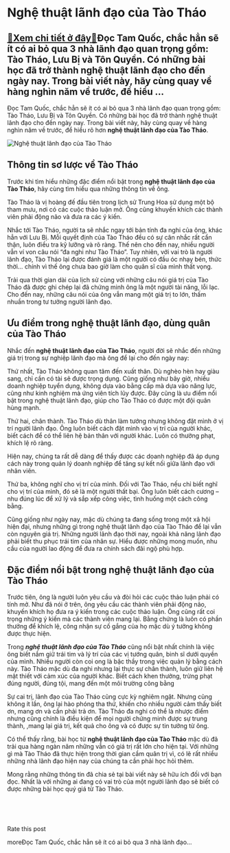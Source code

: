 Nghệ thuật lãnh đạo của Tào Tháo
================================

[:gift:Xem chi tiết ở đây:gift:](https://hddtvn.com/nghe-thuat-lanh-dao-cua-tao-thao/)Đọc Tam Quốc, chắc hẳn sẽ ít có ai bỏ qua 3 nhà lãnh đạo quan trọng gồm: Tào Tháo, Lưu Bị và Tôn Quyền. Có những bài học đã trở thành nghệ thuật lãnh đạo cho đến ngày nay. Trong bài viết này, hãy cùng quay về hàng nghìn năm về trước, để hiểu …
---------------------------------------------------------------------------------------------------------------------------------------------------------------------------------------------------------------------------------------------------

Đọc Tam Quốc, chắc hẳn sẽ ít có ai bỏ qua 3 nhà lãnh đạo quan trọng gồm: Tào Tháo, Lưu Bị và Tôn Quyền. Có những bài học đã trở thành nghệ thuật lãnh đạo cho đến ngày nay. Trong bài viết này, hãy cùng quay về hàng nghìn năm về trước, để hiểu rõ hơn **nghệ thuật lãnh đạo của Tào Tháo**.


![Nghệ thuật lãnh đạo của Tào Tháo](https://hddtvn.com/wp-content/uploads/2021/01/nhungcaunoihaycuataothao12_20191013165108.jpg)


Thông tin sơ lược về Tào Tháo
-----------------------------


Trước khi tìm hiểu những đặc điểm nổi bật trong **nghệ thuật lãnh đạo của Tào Tháo**, hãy cùng tìm hiểu qua những thông tin về ông.


Tào Tháo là vị hoàng đế đầu tiên trong lịch sử Trung Hoa sử dụng một bộ tham mưu, nơi có các cuộc thảo luận mở. Ông cũng khuyến khích các thành viên phải động não và đưa ra các ý kiến.


Nhắc tới Tào Tháo, người ta sẽ nhắc ngay tới bản tính đa nghi của ông, khác hẳn với Lưu Bị. Mỗi quyết định của Tào Tháo đều có sự cân nhắc rất cẩn thận, luôn điều tra kỹ lưỡng và rõ ràng. Thế nên cho đến nay, nhiều người vẫn ví von câu nói “đa nghi như Tào Tháo”. Tuy nhiên, với vai trò là người lãnh đạo, Tào Tháo lại được đánh giá là một người có đầu óc nhạy bén, thức thời… chính vì thế ông chưa bao giờ làm cho quân sĩ của mình thất vọng.


Trải qua thời gian dài của lịch sử cùng với những câu nói giá trị của Tào Tháo đã được ghi chép lại đã chứng minh ông là một người tài năng, lỗi lạc. Cho đến nay, những câu nói của ông vẫn mang một giá trị to lớn, thấm nhuần trong tư tưởng người lãnh đạo.


Ưu điểm trong nghệ thuật lãnh đạo, dùng quân của Tào Tháo
---------------------------------------------------------


Nhắc đến **nghệ thuật lãnh đạo của Tào Tháo**, người đời sẽ nhắc đến những giá trị trong sự nghiệp lãnh đạo mà ông để lại cho đến ngày nay:


Thứ nhất, Tào Tháo không quan tâm đến xuất thân. Dù nghèo hèn hay giàu sang, chỉ cần có tài sẽ được trọng dụng. Cũng giống như bây giờ, nhiều doanh nghiệp tuyển dụng, không dựa vào bằng cấp mà dựa vào năng lực, cũng như kinh nghiệm mà ứng viên tích lũy được. Đây cũng là ưu điểm nổi bật trong nghệ thuật lãnh đạo, giúp cho Tào Tháo có được một đội quân hùng mạnh.


Thứ hai, chân thành. Tào Tháo dù thân làm tướng nhưng không đặt mình ở vị trí người lãnh đạo. Ông luôn biết cách đặt mình vào vị trí của người khác, biết cách để có thể liên hệ bản thân với người khác. Luôn có thưởng phạt, khích lệ rõ ràng.


Hiện nay, chúng ta rất dễ dàng để thấy được các doanh nghiệp đã áp dụng cách này trong quản lý doanh nghiệp để tăng sự kết nối giữa lãnh đạo với nhân viên.


Thứ ba, không nghĩ cho vị trí của mình. Đối với Tào Tháo, nếu chỉ biết nghĩ cho vị trí của mình, đó sẽ là một người thất bại. Ông luôn biết cách cương – nhu đúng lúc để xử lý và sắp xếp công việc, tình huống một cách công bằng.


Cũng giống như ngày nay, mặc dù chúng ta đang sống trong một xã hội hiện đại, nhưng những gì trong nghệ thuật lãnh đạo của Tào Tháo để lại vẫn còn nguyên giá trị. Những người lãnh đạo thời nay, ngoài khả năng lãnh đạo phải biết thu phục trái tim của nhân sự. Hiểu được những mong muốn, nhu cầu của người lao động để đưa ra chính sách đãi ngộ phù hợp.


Đặc điểm nổi bật trong nghệ thuật lãnh đạo của Tào Tháo
-------------------------------------------------------


Trước tiên, ông là người luôn yêu cầu và đòi hỏi các cuộc thảo luận phải có tính mở. Như đã nói ở trên, ông yêu cầu các thành viên phải động não, khuyến khích họ đưa ra ý kiến trong các cuộc thảo luận. Ông cũng rất coi trọng những ý kiến mà các thành viên mang lại. Bằng chứng là luôn có phần thưởng để khích lệ, công nhận sự cố gắng của họ mặc dù ý tưởng không được thực hiện.


Trong ***nghệ thuật lãnh đạo của Tào Tháo*** cũng nổi bật nhất chính là việc ông biết nắm giữ trái tim và lý trí của các vị tướng quân, binh sĩ dưới quyền của mình. Nhiều người còn coi ong là bậc thầy trong việc quản lý bằng cách này. Tào Tháo mặc dù đa nghi nhưng lại thực sự chân thành, luôn giữ liên hệ mật thiết với cảm xúc của người khác. Biết cách khen thưởng, trừng phạt đúng người, đúng tội, mang đến một môi trường công bằng


Sự cai trị, lãnh đạo của Tào Tháo cũng cực kỳ nghiêm ngặt. Nhưng cũng không ít lần, ông lại hào phóng tha thứ, khiến cho nhiều người cảm thấy biết ơn, mang ơn và cần phải trả ơn. Tào Tháo đa nghi có thể là nhược điểm nhưng cũng chính là điều kiện để mọi người chứng minh được sự trung thành, ,mang lại giá trị, kết quả cho ông và có được sự tin tưởng từ ông.


Có thể thấy rằng, bài học từ **nghệ thuật lãnh đạo của Tào Tháo** mặc dù đã trải qua hàng ngàn năm những vẫn có giá trị rất lớn cho hiện tại. Với những gì mà Tào Tháo đã thực hiện trong thời gian cầm quân trị vì, có lẽ rất nhiều những nhà lãnh đạo hiện nay của chúng ta cần phải học hỏi thêm.


Mong rằng những thông tin đã chia sẻ tại bài viết này sẽ hữu ích đối với bạn đọc. Nhất là với những ai đang có vai trò của một người lãnh đạo sẽ biết có được những bài học quý giá từ Tào Tháo.


 


 








































Rate this post


moreĐọc Tam Quốc, chắc hẳn sẽ ít có ai bỏ qua 3 nhà lãnh đạo…

